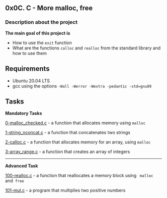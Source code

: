 ## 0x0C. C - More malloc, free

### Description about the project

**The main goal of this project is**
* How to use the `exit` function
* What are the functions `calloc` and `realloc` from the standard library and how to use them

## Requirements
* Ubuntu 20.04 LTS
* gcc using the options `-Wall -Werror -Wextra -pedantic -std=gnu89`

## Tasks

**Mandatory Tasks**

[0-malloc_checked.c](0-malloc_checked.c) - a function that allocates memory using `malloc`

[1-string_nconcat.c](1-string_nconcat.c) - a function that concatenates two strings

[2-calloc.c](2-calloc.c) - a function that allocates memory for an array, using `malloc`

[3-array_range.c](3-array_range.c) - a function that creates an array of integers

---

**Advanced Task**

[100-realloc.c](100-realloc.c) -  a function that reallocates a memory block using ` malloc` and` free`

[101-mul.c](101-mul.c) - a program that multiplies two positive numbers
